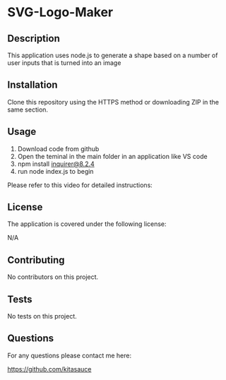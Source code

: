 # SVG-Logo-Maker

## Description 
This application uses node.js to generate a shape based on a number of user inputs that is turned into an image

## Installation 
Clone this repository using the HTTPS method or downloading ZIP in the same section.

## Usage
1. Download code from github
2. Open the teminal in the main folder in an application like VS code 
3. npm install inquirer@8.2.4
4. run node index.js to begin 

Please refer to this video for detailed instructions: 

## License 
The application is covered under the following license:

N/A

## Contributing 
No contributors on this project. 

## Tests
No tests on this project. 

## Questions 
For any questions please contact me here:

https://github.com/kitasauce